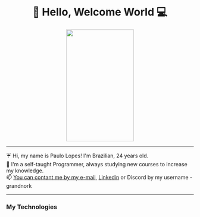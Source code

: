 <h1 align="center">👋 Hello, Welcome World 💻</h1>

<div align="center">
<img src="https://tenor.com/view/business-cat-working-cat-boss-angry-gif-13655998.gif" width=60% height=300>
</div>

___
☔ Hi, my name is Paulo Lopes! I'm Brazilian, 24 years old.<br>
📖 I'm a self-taught Programmer, always studying new courses to increase my knowledge.<br>
📫 [You can contant me by my e-mail](paulolopestr@yahoo.com), [Linkedin](https://www.linkedin.com/in/paulo-lopes-192b3a215/) or Discord by my username - grandnork
___
<h3>My Technologies</h3>




<!---
Grandnork/Grandnork is a ✨ special ✨ repository because its `README.md` (this file) appears on your GitHub profile.
You can click the Preview link to take a look at your changes.
--->
